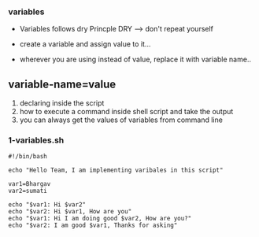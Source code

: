 ### variables
* Variables follows dry Princple
    DRY --> don't repeat yourself


* create a variable and assign value to it...

* wherever you are using instead of value, replace it with variable name..


## variable-name=value

1. declaring inside the script
2. how to execute a command inside shell script and take the output
3. you can always get the values of variables from command line

### 1-variables.sh
```
#!/bin/bash

echo "Hello Team, I am implementing varibales in this script"

var1=Bhargav
var2=sumati

echo "$var1: Hi $var2"
echo "$var2: Hi $var1, How are you"
echo "$var1: Hi I am doing good $var2, How are you?"
echo "$var2: I am good $var1, Thanks for asking"
```

